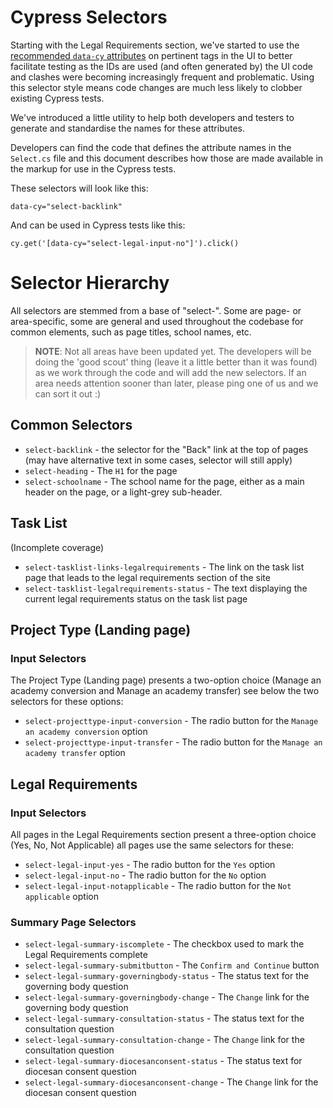 # Cypress Selectors

Starting with the Legal Requirements section, we've started to use the [recommended `data-cy` attributes](https://docs.cypress.io/guides/references/best-practices#Selecting-Elements) on pertinent tags in the UI to better facilitate testing as the IDs are used (and often generated by) the UI code and clashes were becoming increasingly frequent and problematic. Using this selector style means code changes are much less likely to clobber existing Cypress tests.

We've introduced a little utility to help both developers and testers to generate and standardise the names for these attributes.

Developers can find the code that defines the attribute names in the `Select.cs` file and this document describes how those are made available in the markup for use in the Cypress tests.

These selectors will look like this:

```
data-cy="select-backlink"
```

And can be used in Cypress tests like this:

```
cy.get('[data-cy="select-legal-input-no"]').click()
```

# Selector Hierarchy

All selectors are stemmed from a base of "select-". Some are page- or area-specific, some are general and used throughout the codebase for common elements, such as page titles, school names, etc.

> **NOTE**: Not all areas have been updated yet. The developers will be doing the 'good scout' thing (leave it a little better than it was found) as we work through the code and will add the new selectors. If an area needs attention sooner than later, please ping one of us and we can sort it out :)

## Common Selectors

- `select-backlink` - the selector for the "Back" link at the top of pages (may have alternative text in some cases, selector will still apply)
- `select-heading` - The `H1` for the page
- `select-schoolname` - The school name for the page, either as a main header on the page, or a light-grey sub-header.

## Task List

(Incomplete coverage)

- `select-tasklist-links-legalrequirements` - The link on the task list page that leads to the legal requirements section of the site
- `select-tasklist-legalrequirements-status` - The text displaying the current legal requirements status on the task list page

## Project Type (Landing page)

### Input Selectors

The Project Type (Landing page) presents a two-option choice (Manage an academy conversion and Manage an academy transfer) see below the two selectors for these options:

- `select-projecttype-input-conversion` - The radio button for the `Manage an academy conversion` option
- `select-projecttype-input-transfer` - The radio button for the `Manage an academy transfer` option

## Legal Requirements

### Input Selectors

All pages in the Legal Requirements section present a three-option choice (Yes, No, Not Applicable) all pages use the same selectors for these:

- `select-legal-input-yes` - The radio button for the `Yes` option
- `select-legal-input-no` - The radio button for the `No` option
- `select-legal-input-notapplicable` - The radio button for the `Not applicable` option

### Summary Page Selectors

- `select-legal-summary-iscomplete` - The checkbox used to mark the Legal Requirements complete
- `select-legal-summary-submitbutton` - The `Confirm and Continue` button
- `select-legal-summary-governingbody-status` - The status text for the governing body question
- `select-legal-summary-governingbody-change` - The `Change` link for the governing body question
- `select-legal-summary-consultation-status` - The status text for the consultation question
- `select-legal-summary-consultation-change` - The `Change` link for the consultation question
- `select-legal-summary-diocesanconsent-status` - The status text for diocesan consent question
- `select-legal-summary-diocesanconsent-change` - The `Change` link for the diocesan consent question



